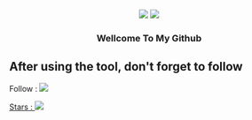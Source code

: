 <h4 align="center"> <img src="https://raw.githubusercontent.com/InYourG00D1/InYourG00D1/main/rikka-dance.gif"> <img src="https://raw.githubusercontent.com/InYourG00D1/InYourG00D1/main/anime-kitty.gif"> </h4>
<h3 align="center"> Wellcome To My Github </h4>

## After using the tool, don't forget to follow 
Follow : <a href="https://github.com/InYourG00D1">
         <img src="https://img.shields.io/github/followers/InYourG00D1?label=InYourG00D1&style=social">

Stars : <a href="https://github.com/InYourG00D1">
          <img src="https://img.shields.io/github/stars/InYourG00D1?style=social">
